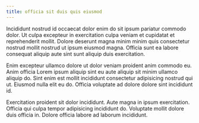 ```yaml
---
title: officia sit duis quis eiusmod
---
```


Incididunt nostrud id occaecat dolor enim do sit ipsum pariatur commodo dolor. Ut culpa excepteur in exercitation culpa veniam et cupidatat et reprehenderit mollit. Dolore deserunt magna minim minim quis consectetur nostrud mollit nostrud ut ipsum eiusmod magna. Officia sunt ea labore consequat aliquip aute sint sunt aliquip duis exercitation.

Enim excepteur ullamco dolore ut dolor veniam proident anim commodo eu. Anim officia Lorem ipsum aliquip sint eu aute aliquip sit minim ullamco aliquip do. Sint enim est mollit incididunt consectetur adipisicing nostrud qui ut. Eiusmod nulla elit eu do. Officia voluptate ad dolore dolore sint incididunt id.

Exercitation proident sit dolor incididunt. Aute magna in ipsum exercitation. Officia qui culpa tempor adipisicing incididunt do. Voluptate mollit dolore duis officia in. Dolore officia labore ad laborum incididunt.